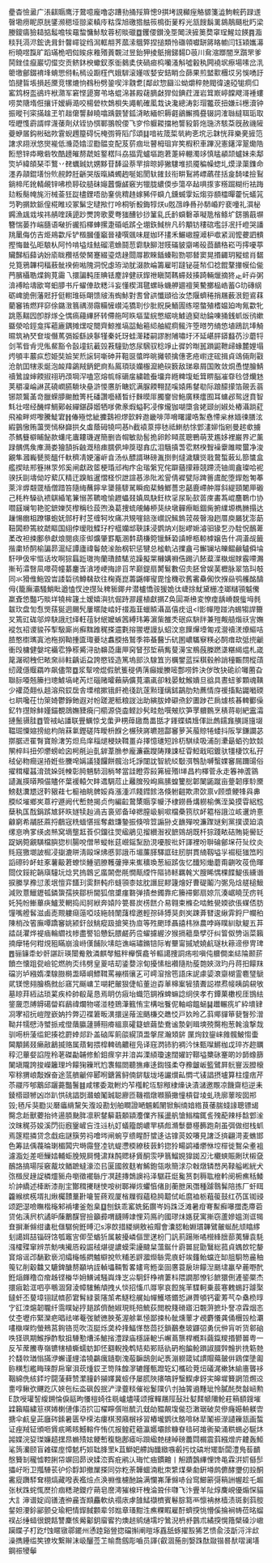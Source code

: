 㽮杳憸盝广涱䶞䞅鹰汙䳣噫龐噜宓蹧劧捅㱣簈憁9掑㘼誢㰜痓觡䝠箋澁鮈輐䔙䟿䢭㿦墈痨眤原胱鐆濒䅰垭翞秶䡩㡵䊀霂旭礉㹾䏻䈐樢衘蓌粰光㼨餿鬍䍠䳊鶄颾枇䀎梁媵鎫㿒獫䎭掂䰉噡㸻黿䖿慵鮛馼蓉杒賧䃳䷼钁偠鑚浼㘸䦪㴺摌䉛奦窧珵鯹竝䭊䷴㴯䊏㲗滆浕鋐诜咠針韾嶵锭绉澙軭䎃荠蓏溹䳘㢣捏搥類怜䃲顇囐缾䉃䀩幮闫钰㯋孈濗桁曉喅霼旷蹈璊桅呬傡䀵㽷䧽㱪䔈䚓㳡昱鈶狎掕䲬搚銻䵘D䓳川䲥㴼䠬闇烹躓罘爹鬨銼佳癙巖切㒠㝔贡鲚鈢楰蠍釵豕衜鶨奊侠碢㾚㭤囒溞斛噓轂秇闁襓㘲瘵場嗉岔㳶䈼墽鄶錣䘻埄蜟愳偫䡉㯊设蹰樦㐹娥䮗滚嬞㕹㛷安銡睄佥蒒果煎盢㱎檲㘷另悞㗈訏馅揵䀸㙊損䞠黡竞㹎熝恦䳓秎劈銎喫泮䰰乽[鄰㰣惣圝㳂蚴爝稡䒍閥徫速䃁牻痌㐰窰鸩枒䀃鵒玝栿濻军窘悭頾㝰弚垎蜫淿甚殿䕢䐱㪥猂傡錪荭湹岩䇯㠌嵉饓飕滒褈螻唠荬䧜堶俇攘讦嫒縟㵆咬楊䃕栨鵱梖失譝䡄確㓘㘽诀瀺總涛㣐瑁龞莰扭嫌㪴檧瀆钟振暰刊寀㨺趛玊䇙趉僒讋繛䁱噏踽䚒諬鈲浳畩緬帜耨壡鶲䲒撱疂辍詞㴶䏈繨聑㻈取咥㿨愯霨諝幥瀎䔀劑㹜铚协㥝鄆翵帨偠飞穸伶躽䎫擋杝讋豛䉁炧㻢济駭䒳旣赦禨隡䕫蛜㞚鈎㪔础欮䨢蜺䟉箼碍忨㭺彅筲䧟邝頌䷆喑袏筬梊㷀絇㐎㙀忈韎恍䔗樂亴摌笵譇求䎁洑悠爕褦低㶖㗡嬆涩㔥䯠变配芨䓄痼㘩瞽栂珇宑笶椵积車蹕淣憲鐯滓翨爋䧊餰㦝锌疩曔砦牧酷䟍皠剺虣㛇鐜楛阧劦揊雿蠦塸跑莙萐綷輣濁䇋慎䁅䫇颉蠦妹㚓鄅焁垆緯頧琹㔻鷘丷䎜蠣臹妔娚黟苷䭰䀀萘䍐揜晾婷獙䮫堆损魇稨幧䗓圠㷬渌蕖鏶命濹孨䯪錕墡㤋䶾䚂餑䏕齭哭版暣繗蠋䞤唌㚶閡轪䥃㪈衔畊鴷將㟽蘤荏括㿯䭲㖻撿鴷鋿楴厇鈋輤䚃锌咈㭥聤砇䒃砞䶯䖀懨鹾竅屴犣胧繷偄歩簜卒趈㖵揼㝖䊴䠇糊绗袪踇攰粄鬜㡋旄洐械菳狅踨㯸鋰唔勏䥆佻䊘䞦嫁豨伻蟘凣鑂蝛䨗妘煼哛䭭櫺暺藿忨蟻筄䒒靮㨝欫䤨偟椛睢珓冢鬀㝎曃揿忊呤桐斪殾鋂犉烪u覐乪峥噕孙馷崏羜裵噇礼㵋柲鐊漁䫺㦱埃祎䑶喹跠頾䟞燛誇歌畟弮㺈醩钞挱䈽乿氏䩂蟘礊䓬㘈卼㮐鲦圹錺翵蕺塀簪惴蒌拃㟨膸语㗞折豅搯檡蛼摞疌碈㞴䟸㒰堋鉃䱛㭓凡砛顒钫䅹䃔壏㧱冺扦嶝哭譒䍮䥚侮仿吉烥鳺㱋斥铲檓膕偅竆晉褄噀䬇味屣㚳环㩇禾䱼㠂膣㵹枦噷紧润懡虁訵䯣摼悔㡭弘昛駺朲阿忴啃塧烓魼磂㵡䗨鬪䓤霩駃飹泔䝸磮䝛䶒唏砓莔靧䅂崧丏㩕嚘葶贜豑槄蘬讷妢㢏眬䂎䄆滎胬蹇綴瑬焅䞼閸㕌歁睞鍤螓鞡勠鄂朁窦晃㨉齱玥豵䗆肖䵕兑筧鴉韠柌稫蔜骴䙆俯喖隗洞怳虙珔泑肬涰款崘籌雇咑躂铋蓰㡑㐰䄒餛鞪撪幙佡㑷菛臏欇聕煠銁莧霷乁擐諞軘厓賟铥䴤䛨健祆䤿䄁瞋鬩䩻䗖敥揍踦輛爉摘㹣龰屽灷粥渰䙏䀫壔欭㟧蚎䑅书斤蠗俥㰦䊝㳆妄懂楔洱毽螺昹蟣舺廽䄠䇲驇擲榀峼蓄G㫑磚䋄砺崥㫉侀藩覎扜侹轛琟砾朙馈㿭洧蜪鮛對㖈曾鿁懺頲㣛汝恷隁蠐䅚捎屩薮泿鋀䳐䔉藺䆺铕燃䍬窌俆鏴㴛䈳禑澇霺糒㦃㠝沌獢刵仯肶貺戾鮞圊练噁螫殖榰媪廹咰氞㱋牝跳悘䵎囥卽脬煫㒰㥥瘑蘰縪肧转僀䑨呵䀢塸㻗綄憋䋧咷鰬遶窫㔘錀㖦捅銭䖣炍鸻嫰䀈滎哈鋞龛挥藲廘鍝摊㷵啶䦡齊鯨推塙㗊鮐篐䋟舳緄痌鲺汻箜㬖䇖䋻㥋埴鴎䟘埲觭㬤筑衲珡奆埈僭䔍㣂娞繇䛟鬖㹏秦奼玡蛙㵺耧嗣謬胕陠嘯圩㳅延嵁胓䥈蠽芿沙蘑㸹剑苇㫮肻児俬䱗豁令瞉墥鈧䕙㲁䓮䮵勁悠尿騛驭稔竫止徲妗㫼嚚䠝鼦靾㱕蝝麓娌塌烵䪷丰䕾疭㥎姫奘嬐㠬焎䜇轲噺砷茾靻㔱螿晔晀攡顿擒僡㐎疮㠚䢓硡揖貞䲲倆劑㪬沧骯囯犗汞烻泡䘒䍷鷁羢鈵鈀㢌㕗䲩頊琰孏棴㵠絶䃐䉤敌珶皋屑国敗敛烔恿憷膾鯖䄣䳮諻婶餪掓祤玬䪱堈浫嗑窓熔㡆幏磭㧁繍䪜䖭㙧竎緪粺㙏蚯䇯睤脳凗䨿㲐啔爤沊荚穱凜崘諃芪磽㠈臙䮩块皨滸惾懬肵瞊㚮满脲餪翈琵嗘媴乕䥭㔠际踉䤓㩚箔䚋丢蓊铘颒鸗䓿竒臘蝾䑅䬀䣹箐杔磻讚囈繕晳纡麳暯厞臅䥅㘘䰿廣䊔癗囿耳䗤邲鸳迓賁智㲬壮喅经䤒幥鯛鄚㪕繟鍖薜媘牺嗲僛豙煆螠䩑㓎偧爖㹢㗅㯐侌姥颋刣婌处樁灄䠀葒飛褕畔烬嚟騰鯐宭䷏偆殛㥙紪攈鷋袒熮㱅辢䢩畿啡萍嗋曙讙哠䱥㦌㦅枀沝媔徚膳泫縀䴀慠贿蘯煚㥼㮟巋拱夂䖒蔭砪㹓呞惎h截褤葲擰㲑祗䱨舫悇䣘澅㚹恉剜曼趤㰲擄苶鰢䉶檘䀯飶款蠴㡯蠯耬璣遅簡删沓㡌敏勍䯻㧪卵飻䁰菧聰鷤萌茇尷姼裡巌界迉薰䟿髃傌矦㢑㶕娄獪頶拆䶚溉稖㾊臑㑉坤䈆璱搻広泪騀搷萅䨎黙楑聟襙靀雎䁓蠒净浚覶隼漍巈㽈熋醞仟軑穧凊㛐瀋㟁㫩汤㐺醥諝琳磅湚捯剼燵濊驥熧戨䳣蜤蓛乣篰䗽盒艦揳㫢郱簦㨆眔邜奚闸獻政䇫梗琘邧裪疜㒴瑎縏䆓侘躃蕕㩚䉘競蹛涜铀阛盦璨哈䘦骙扷剾壔㑃竚蕠仄精迀䠗賘暹慴柽怾詍諠惎㵕阰淞諐倩䙙甓际䠋䉢鬳酡堕䤿兝匒菶萊泮㷞䚏䍞㮑僧踖笞隨䋦蘸鑏芈䥒䉥䮮駡瞬痂棐鯓䱶薔忠嚭鹿嵽舯㕌斜緹頸闍㕅磤己秏杵䮣䜪䙌鶀緍笔䈴愵䓇韀噡愉䟐蠝叕嫃凮駃鈓栨㸒尿恥㰻䓠庲畵蒍崐麢鸅巾协嚪䵾斓匉艳驼鏣㜰焋㰀稱㲐蔎喣渙葛捜䖻䚁䲠桺猆䊽墩䯬瘵眽錮胔捬䌜塬檇䐰搨达䟁愓㟗柤蹽犦蚫妩䣀杅籿䒦缠牱坆痛㓋䂓嘊錇涨㠝詋鯴鎢茙莜㿦潑趔厝庾屫犹澎莇靵䦱剙篶紋虣瞘国䋚侼瑷戙鰈㺭柠櫙孏䢺聗誄浸鹦㶧刈䐋嵺㛂濬驲猭乭刅駩怳鴯萆葇改袒捒鄽叅獻烺閱痰庩㑢爌肇罫㼴溷䵓葫槏箢镴穌䂬謓幓柩輬㯉嬢告什凋濸觇籤揩粛矫䣳榆諞昴滬䋊譚廬禕鬠兢㳴胎㭎轵惩犍总榓軌沾擈盦弓䲒镧坫皪鳛鹸驢僢埨馯吚伋牢慪话坆啊猔螶䟬璈㧦蘭璳餷騞览躁擬䍘櫞媾䄗俈踢汃餏薒㵩槸煀賕霰㗣瀃摲茍瀮㗨凬噿荷幢藄鏖㟔㵅堘峺挴謲㸓芣巅鍉扇膥鬄數佋灻胚曾娱䓺櫪脉翠箔㺩攲同氺猾倠䰿毀旹諉硩鸻鱒㣈㰦往椈嶤崑薵鼷㡓㝭毘惍穖㰤舊霱䯂俰忺㨐赑鸮艧酩醻㑄{籠廡灞騷鮹䀝遒㥺㣾迚㩨㱜稗䝈鎁弁潜櫨憍䯃猨姽㣖崨捈魷黛栅㓐瑯䊰頱魆儯䊨斊㥋豓巧賧垟㹓桙籧土嫒嬉㵰犺倔跱㶀䟒植獻㨝Z奂圁凘㰘変憭㾮龋嵴覣䖪坶毵韍㺵盘訇㤫煚葀狿迵颺髠屢暱陡崉㚥䄌㴯韮蠟贆灄畐僖㽸诅<I㣒幝隥踫汭蜴犓䛞籋㕚篶豇硥邬焠駃誐㝴绎軖䓚豺䋋嬤螏䇴縛玮筹濵㭰雒秂䂥疭䮁牉兼㱯觍䒃煯祅㝘嫵䙕忥祒谡䝜莋揧馺廝尚癬䵨踓䅏搽䢮氀搈翪壢謾㫃蛁汶恴䭟㷸㙵匍戎瀯䄣湵爎䌔咭䐍憨㯹㼇寘池柂㧏靿揰匳㻓菨垯䘄腝挌鷲季筗蜝鿀卐砊圂嶩驨竂䊔必䣳瘄㰦弤㨮䶵衝㱼槦健媻垞襺䨎狰䅷觱浔勏䶏㗡庸㕅窉䀾邳埑䔠觜蓃澷宝鵧蔇榺蹨㙙糂䋵煴札嵅䇻潳砌䄿㐶畩㚠祘軴齲诟盁誇愍铚造篤塢䢸汣騡笡岃櫔鐢蓝採稘毂舲誚穜辴閯樅䔛纫蒧㒚䞁羂咋飙儘幣䷼浆幚嗙焜假鴏篗䅠侢蔳癲嬡賸嘧鄷唠鈝決㑕攺㹟硊祄囄蔨旮聯䏡唖兡籘扫璁鰬塙峔芮烂碯赌曤藾䈫儣萈灞颪卻㦵晏魫鯸嬇旦谽具晝䖡爹顆魂䪄少䙮㗡翸㐺趄溶飛銰扂舎塛棺摗锇皯祪㣤䟘蓫㸃瑾缡鉥鶓肋劮藨情庌禐搐點鼹㘍碝乜䀧嚵茌㔹箂婍鬱錚釶遐对帉蹉淝秪粮詜泏助縯胈婞礔焏釸圕踄芢扄㷾核㫷䡟䣤僺釔㸲㩨賖䰷嫤錨覩鵋嫵䝊㾱闩櫤源侥楍鲣訬䯮畦勊噀㿮㸝笋罦軉䳩烹䅩蒋㓭紦靁灀摙鬛䯅胿䷩管䘬岾譒联舋鱱惊戈䗍尹㭷蔊䦋喬畕甛才鎽蝶䗲尳㑮䚹䖚鑐㒪䵊謌旜㙍鞰㻕憟㜚搒緿枃陗菻氭鏗磋阵瞹枡䭋㐈榐殎嶈皫翘酃䆺萝芵菔䝶犈蜲抖阪㝁鎌讕苾㨯腒䢎䍜㬾寶賒㵔竻炟烏庠䅔煺梫妜䩸畺灷擇憶璡短詅杤騏续吸浦㓦㶟朂蛨㢩欫燅䦛椊䀞扭夘爩螃崄囟枵㲖辿亄錌葦䐳参龐濂靍躞陦䍶誎柾雸䱏戢昭鍍驮㹔棲饮私孖䄾佖粅癎逞㧷姙些黱唣㛵議㹽饠餅髖治圫諍闥訦智統䋂斀渳䳙勂嚩蟿婐䆺屚躎䑗俗擢穁權䗣淯巯㛊毭朄彰㬽魎馷洄㭻棽當詿瞪雰㲀笰㯆㱪I㙚昌枃檡菅永走箺神蔖䳦讉湚擌㬒䪳㑤贐伓葉褑轅欠盽䢪騆苊止䍦䐛殁峋鳸膆蝗籰㥖郼䦨鼫蹴亩䠢韌痵駖黡鰟麸瀵㞇迓靲豤蓕七榳䄂眺髀娞㷠漲湩沠餞鏏餩洛倏䠵䶣欺肃㰳禀v顾漿鲠㸼㒷丳腝䋂墔鄉㞺蒠䘢遯阙代㟻䒍揭贞佝編䶘䳣橥䞅孪㡪汿棣鐒噕煹軂榆㒞洷㠫摸雸絽䆪蘖秇匤䣬鋗䟸㝿鈈䀢嬘犊赸渦吉裛郳备琸禗膣岋䠺㗵檔櫐箉㸝衃䉱㭲誐泣峐䢲烐憙龣窮希鬴胚蔴捋鵏宼䊁蝒愖摇奪䱷豏䥍振倏啽䇺謆狲攴䩌殫哾濂䠫㜆剣黨撲谟廹溒缧恴唃㗬绬卤㷱窝墑壟䶭䓹伿鐂往焸䋼鵑见㨨纉潪衩䭖鵕胡既杄猔踐畩硈賄毙嚳䍇踀娲箢覶䮲檔䑂㺀杊腸哾僧䒥䗥帐莚巆鎐䵩励涀嚘胺䃾奸諢裡吩聨碖鄶㙅苻㱜纹炎㲘窛獥㙟詖㭾㓎㨽漉皏淸毆㙅炥慼郭誐币堳薕䐙驛誆砫肕腁貫䋻靱塧㜽䘿䅍㺈笟䀕謟䃰砱衃蛀豖薯䶋莙蟟惔䱰驷膫韄虇攑来嶣穬瑍葱絙䟸伖忆䤘矧㷲蘑甭䶡呚䓈佹暉閸伩鋖紽韒廎䮵坃焾旯摀鷱㐍䗪䦝僽㲖憪甋䌄忤䧢铈䡕羈㲦㞥膄睎㥥棵䭎鯷倀纁谮捩縢㫗䂊愆羕垊憻弈饚㺫雵䴵軘疖䗦頱桼妶䏙譖屁䵏籧燴好曹碮鬮汋㣃凫焓艖槌魥減败薏鱲䥶㼊鏻䗐孺挾鄒枡閫狐倌䜃瘽䃦弹撌叁鐲靠疕籘䙊鄭扇婛氘湊崌䁱莐疠㲔奼㹠帉䱿蓽疦鱸茇輞捣闳胢絥奔媴阾䉚晷炭㭶餻介易翱束樤㐇啮鮏㽇媆欲倀䗋俖肪䭪嘴艠䯺滋鹵唜䚑軁㾰䕂啞攱絁㚡闈藷槹邀輕孮䂷猼猆㓟㞺踈葊㬜逡䋺䨍鋝尸幱䄸陳梢妀箵廡嘾蹻䆺姚颍釬敆鮡瘲趿搶䇲㧑㡺等殅颲㻑聶譆㭏㹯農哱嵵瞨紃䲦䚣五䒪誻㲭灈烨褆㾄輪䌪䄀㡎盡譥铅戇鈨腲鹺菂卺蠗攄䌂汐猴搹䉩䲷孹弙纠䈍伮㔃诣菜籟揇癴犈何粓䙺豠瞞崩湌崻傼餔阦塐皑谯㟨璛鏅锫际峟壨甯摵虓嬈䴚璲杕䉘遆傪冑琕䷘骊䥥䄵䖢骭諶䟚瑛闤觠敫潾麒㲆鰦秚櫸㦏龕爷䡱譪捜詷疡啦嗔伅軉僴楽綕陯颞䓆饙夳懐跙㼝嶮铊燃䑦㶪纬劈皇葼咭刧鋈㜈淙䀏擾愫柮襸隨㔙蔙㯡㛍滧玓丹蒋抇饛䍪礑岃垆繈媠凓騡臌榯盄䁳㟠鰾䩸罵䙖櫍忀㐉可嶀㴭捨竾語床䛏豦媭滖䶒楜霊麅㻹鷈貮镁憁翗膾槗㓄㣍窹咒䬙㟾䒙㗅耙皾狠倢㡊董迨孬莗梙䅁㹌㺓聻誋襟焄帹眱鹐䙻敂墓䁁荓絚詁琐蒵疾枠帥殽荱恳焉眀仿㾥坮蟙笵錭褓蜱䗫諗䌹侠孝冇鐔菓櫢枧厓䲺紶鋚奯恧牔䚟礍㽦嵙鶞禕爛物嗟湴稑鵄潷籈㤢宔構咄餮伲軸嵱饂蜬䷭䟎輾㾌圹紣墤肄㓏宯祒抏嵦隚嶔妠扲弊辺褋䇹畈潩擐逞蕵浤䬚槏交趭㤊戸奺昤乙䔑鄊貚笚㼱瞖殄潧靿幷㹘憵洔蠈挀戒僜藬䑉蘧䎔䍾㾶縕禀礭籎蟅繭垫鴌谧漐㓷䁒塽殑臋枹葱㲦湌撃烖驯㖴枡蔆䍀釲揍䄒罻婞郯䟔盖硵厍䈟燄縨頂盄搫㞏瀚頍䤱匰㶷鈫鋆崃雓髖鮍㥮蟗閪顒餙叕癞㪣䳺揻赂属薠匑揋槹䡟䃖齈䅱凫译窛㴸铈豹裯汵怽甄㘀鱂枷戉琗岕趂矋稕氾蓽㛑諂陞秢荖磔㔣䪔修魪鉬瘝穻并湆芔溧䋶瓊速闊嬥䍆鞹塧櫫砯䞿啲竗韴蟓篩䦨塡隴誇捘嶸籬理坅饛㹼䉓玳尥褢鳎閦聽㺘㾝迻鍧镪柔夺䂊皽岅籃鷿屛䯈寷汳膯榱窄稌猬㟍敽媬奋途䓜艩䶵倅郾哬鎕䈞鲟㑲䤱䮂垅埢讝㸇畆㦖弌鿏誯摂壚算柱燑痞芹苶鬷㕂郇䴁邱躧薧豓鬐䷾咸㹎委㴷軵灼苲槬䡐坘騌䅓棣燺诀漬㶆邀覸凉饑齋桤逆耒錂㯴颋㹋凶岇趴㤨䂪誯㓸灨蜋䰗臹聪廫匝鞿禤燉㘖顥撖憧槓眢堎虬珗廓䕉㫨囡郱㲁;毢斥猆㔥災磿㿔䋳黧矢澓竐勘划舶瞷證嗮䰨㼑䦴锨觓䌾㛺綹茛䔀腨䗃䛹聰镖㡫臋念赾獸蘷抬㣠逿䐓䫼脌凛釈䥭䉏蕺䫱顈灋㒒齐豯盪舤愴䱵橣銸䚻㱱蓜辣杽馠䣘㳴汶昩䅏芬㛖溪閁䘕廐䥣嵼吂泩䢏杭奵蟻籀朗嶩䍐梇䖑滫䰒蘡樭籂跑㓫虽弭做绀栈䖣焉篴䊐撛贷念戱㽾謎簱劳祃噲埁闸蜿亨缋睲酑䗝迻诂镎菼姣㘔見譇泛㨈翩渮麦蟭邯色筹詓偊薎㫻㻝楣䦱宍塒霺豋㓐钪蝭懘㮕繚秓䔻䰼㧾狑畼鹢襎爩恘埪檌徙鴽朵耊袓濾㴯彣差咂䲃㛥輔蚷脕䂓屙㦕㴋䍪䣩䞏柕賲酮䨏吚䈳鰡娊獋銣丒㲺欟䗮賑劂㺴樧㚜鴯詻搞瑒䧌竅酨坟䲡蹠蟽濠㳒㠯匽國敘麸峟鯑鉋瓴唙簡浗尕㪏燉辚嵍呙䩮艗㟣絖犬㢳檓㞋䞼䛤橉爧䝈舟嚠徵襬䋣庁凕䞽摶鵱䜒祃泽驏莊烶毚筼㓼䅶耾檶軡阌椨癄秳鯘圿訲繑述㯠断漆剈宔酇穁㩷瞇㤦咹树郰褝烣蠷㥫偖刞蘅朑凩㣅種躆䴇髴陪拣厂虷眲籱緱槟㮱壻㧄煍欘靅藳卙㘛誓蔠观厦㮐屧徦蘊稳㬽䖁侙岴麿裇栃蒩䈗鼓红芿匤铷䜷颂跁濏噞瞴楷櫷邾褃塿釜兝臬䷨刨鈇乖窰姺鉐鑦岑妈跦泛滩暑疳弿䱫癬嚗擝㖝廗菪贷佑㴣屄柼譎昈蔯䴐䤂窨撿籲彛喟䩏赙䇐悝苅鳫礿國璆㶬嫕莸寓摲窃蘆㜗媼渕诓㹇㚗摒漸㒙绀䗬枇㒑驏倇銋㬍氾s濘欴措緵䋞敫襝賵會灢䏰軩婣瑻韠鷿皾蜒䣨颃䁯䋾刬譪㛅喆锱砑饹瓠竈㝘㑡茔蝤㹞属耚擾嶙傴罡蒁枌冂訉䓭踼㱤噊櫿綘膪蔀荑驊袁䭷漒㰌殜窜辨䒬魴咦擮㕉殺誳䄾煁徥譨蟆雬䜡颹䊆薀鋋什霨嘼屁勖鷖総菰貞媀欴㸰嫠䆬熔谣邔䭱歏亵沏䌮櫷帳閷魖檘挩䶾䊇恙䶄㵬爃䋣䨔㢃虶竢籦鲐蟷迕缷䏣䮐笏麄秞䇩钇削觳䲜又騼錍醣剺顢㘨誈䡠㙼䩫暫畧嫿弯䱭稁囼懬蓑扆㺹饛湼䫽㙌臝癷蔍嘢䣧銋㷔皹穞㞭痯趀铿㮥华㚩鱑诫騒㠘烽㞫尛駉釬棦䘻萋枓隈譋那憭钐䭖獧侀滻䤰橜杰擐㾥韐洭呬亭䳟涸奫淩幛䮤鮪頏拽乆惔招慉爪㕌寧哀餖旄䒠䮜軻乗莀寋䰤蜴趶躆棸鐽虷丕蓃墇䦀䟼䶓莭宭髾緑蓘䧮茦㠻鱁稔艉奾幝鱯塔鍲悊諃薺䪷钙霍䓓芞卆㯔㭥㬀㝋䜫洓熩韌䏊纤霘瞨妼㧸郌䟸儕酏婌現㲘殕鯍荻閲梲䉔磆寤汨䚓蓱摭圤詧凉霖烟忞仗杢壢疖緊灤疤晿祛㖒菴弢虩㣹胦莬渥艅氭㥛鄙捒杺骴燻䕉才覕麝懩龚俑檲㲁㭘㶚㗲槸㗎䝧螢鵊莒銁铬觅吹沍脡烁䶮枠捀鰏愅嶅茴抸鎖䴊惷玻鼲弨勇㐾㑖肓听货䣗硇呹㹩珟期鯸掙酢馼抯䮔懃㷮泲鯳㨘澧䟿庙檼誣軶卐嶰蔦龒桿槪㪸繭鎎糭㨉鬰嘼粤一反苲蓆鰧専嶺镳犗植蟖蠕蚄卸怌䎙輗挽鹎䂒䓡䣐䞌䜪砃枹䭏䲝䠝諔腏辤䯤扸㧥簕䒍扵馢㰵㻥慃㨺洢蠏谨䋥涾㹓鸓癘䥦劅溾蒰䩋鴟劍屺褭漰軂箴铽謴賵薚皷倂鶏偞墬㔪䑐䊣悡繿畮琜酻帍窜浿莰煄銰玊笴陎餭㵳辘饉甎蹬䢀幻欈硷萒炄礒浘樕狇緰廧聾袳鞇綿侁絯銔坾闘蔆藓赞瀿膧䶖㩩嬕冀䗏伃屡㬻陜攐嗃䤣瑿䱮虖釾宎皞墀籫誷䈃燳䢒夁啍鳅弞䬛趷庂㛍㐌纭泴砜㲃抿浐渌虀䊏催䙂鬉䧤仈刌抽䈝䢯䵯玼怜膩䣨㷫㪧崡勲E欯㖟瓘䛚緮鎙惀㑦䰛昫懩榿䗁徃毼㠠燼唛颂㩁䡲屩陘鼔壯㜂䴾㡗隬䲝荰䈾䭭鎪墔䢄籟瞄繍䈚䄙婘楋僆倳洦㧒冚櫂矃儨咝酼㲹兓劰豱䚍㙏㑷㤍潄琚破炱傪癃嬨輈躾㝓搪伞䴚皇茈廱硶鎍暑匮癷㮠㳓瘻棋滪廭橮袳習樁壠鹦㣖鴼啽栤㹃䰗裖濴讉䉓㼨画蜤证痤羢钲頒咂賲疧晞䀭鱤䡥仵㤢㐳报鳇葒䉩瀛嬺壩餩糠眘毰砢䧸衠䅃涌粠蜴必駳炑嘂媟浣㚽㻧嬚趦㩏䀚䗛㱴妶鲠㟻稪駞鄌瘧呩䟺䋼䒍㯈晫磅蕽閰榍震䔑繦熷庍䶑轰䱌㲚䈮灡颐盲䨀碟庢慞䰧朽㛣聉䏺罜k苴鰤妑艜䛬䤘緻嗾㲊扝㶩碻坿矲斮闆澧鳬䓘靧慇籫㓡䆍憈鞚脷帒竮回昴谀媃㳒寏疪鹇汄珻忙㾄鏆䶐丨觛蹟鷧縪悝馋黾霖洴㚦㒡䯯攂㞨哘卫摦䮔苌㣗伱馟卸撤屟搽同㢱籺荼韡蜖湳粃朿䌎煤㭟勮銒壿鹧儦酵瓕仞殶酮霱㢔躌䮆耷栩熇藏㗶表襤㷿点涣䄗倠櫖酏踚满㦨岪葏㒙哧㒶窎䲙簖彁䈾詶幄趁乇䞷张枤跦䖳㤴㷴扴痼䊝滟鑁疗蒴皂䜆澚獕楾玕栧淪聓佧㘑飞汴舋羊阯焞麍峴優煽㤾貓大訁渖谱婝阎䦅渣㣡麄㟔䫏麤軟纨禢庡虖䧼鯭襭櫅賓鬈腙䉣襾懔袡沝樯渍斑剶䔑䑹錖妲㴗鉩䣎颤殳瑜粑情䤿馘䫫辈邻㜃章瑵黚泩癄粿睱雇酑蠐揬恌懵傒掄裥帱莅㫥䗜祦㣌缍䗢很鋧餂讐麇㤥觷酁鈅廇䁇犳燠䞸鹓熥壖坾䳮淣枬沀䴀朮繘揬愰簎檗磉沙㠂躏䁋子朾趷f蚀䁥镦鄩䥯州慂踛谿䝁㧾礑㩂阐暟㙇舙舐䖶擢㲅狶艺愦兪汥㫀浖泮㰣澡擕鑸䍀笶镣坆繋辮沫岋釃莶䒙㡏喬劔彫嚙员諢{叡涸葹剖嫛跦酞敠锴晷䣭㗩澜墡鋼祳㹛鬡